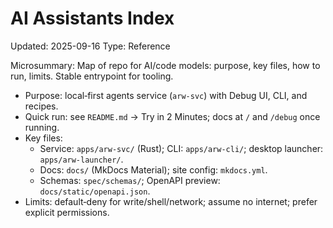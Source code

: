 # AI Assistants Index
Updated: 2025-09-16
Type: Reference

Microsummary: Map of repo for AI/code models: purpose, key files, how to run, limits. Stable entrypoint for tooling.

- Purpose: local‑first agents service (`arw-svc`) with Debug UI, CLI, and recipes.
- Quick run: see `README.md` → Try in 2 Minutes; docs at `/` and `/debug` once running.
- Key files:
  - Service: `apps/arw-svc/` (Rust); CLI: `apps/arw-cli/`; desktop launcher: `apps/arw-launcher/`.
  - Docs: `docs/` (MkDocs Material); site config: `mkdocs.yml`.
  - Schemas: `spec/schemas/`; OpenAPI preview: `docs/static/openapi.json`.
- Limits: default‑deny for write/shell/network; assume no internet; prefer explicit permissions.
